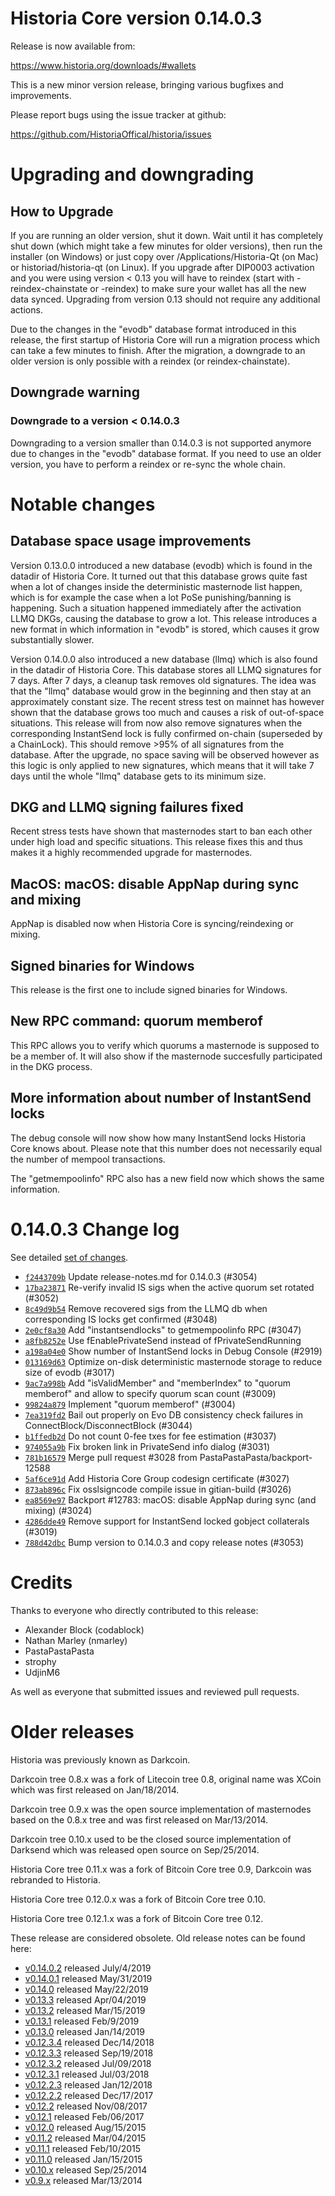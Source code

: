 Historia Core version 0.14.0.3
==========================

Release is now available from:

  <https://www.historia.org/downloads/#wallets>

This is a new minor version release, bringing various bugfixes and improvements.

Please report bugs using the issue tracker at github:

  <https://github.com/HistoriaOffical/historia/issues>


Upgrading and downgrading
=========================

How to Upgrade
--------------

If you are running an older version, shut it down. Wait until it has completely
shut down (which might take a few minutes for older versions), then run the
installer (on Windows) or just copy over /Applications/Historia-Qt (on Mac) or
historiad/historia-qt (on Linux). If you upgrade after DIP0003 activation and you were
using version < 0.13 you will have to reindex (start with -reindex-chainstate
or -reindex) to make sure your wallet has all the new data synced. Upgrading from
version 0.13 should not require any additional actions.

Due to the changes in the "evodb" database format introduced in this release, the
first startup of Historia Core will run a migration process which can take a few minutes
to finish. After the migration, a downgrade to an older version is only possible with
a reindex (or reindex-chainstate).

Downgrade warning
-----------------

### Downgrade to a version < 0.14.0.3

Downgrading to a version smaller than 0.14.0.3 is not supported anymore due to changes
in the "evodb" database format. If you need to use an older version, you have to perform
a reindex or re-sync the whole chain.

Notable changes
===============

Database space usage improvements
--------------------------------
Version 0.13.0.0 introduced a new database (evodb) which is found in the datadir of Historia Core. It turned
out that this database grows quite fast when a lot of changes inside the deterministic masternode list happen,
which is for example the case when a lot PoSe punishing/banning is happening. Such a situation happened
immediately after the activation LLMQ DKGs, causing the database to grow a lot. This release introduces
a new format in which information in "evodb" is stored, which causes it grow substantially slower.  

Version 0.14.0.0 also introduced a new database (llmq) which is also found in the datadir of Historia Core.
This database stores all LLMQ signatures for 7 days. After 7 days, a cleanup task removes old signatures.
The idea was that the "llmq" database would grow in the beginning and then stay at an approximately constant
size. The recent stress test on mainnet has however shown that the database grows too much and causes a risk
of out-of-space situations. This release will from now also remove signatures when the corresponding InstantSend
lock is fully confirmed on-chain (superseded by a ChainLock). This should remove >95% of all signatures from
the database. After the upgrade, no space saving will be observed however as this logic is only applied to new
signatures, which means that it will take 7 days until the whole "llmq" database gets to its minimum size.

DKG and LLMQ signing failures fixed
-----------------------------------
Recent stress tests have shown that masternodes start to ban each other under high load and specific situations.
This release fixes this and thus makes it a highly recommended upgrade for masternodes.

MacOS: macOS: disable AppNap during sync and mixing
---------------------------------------------------
AppNap is disabled now when Historia Core is syncing/reindexing or mixing.

Signed binaries for Windows
---------------------------
This release is the first one to include signed binaries for Windows.

New RPC command: quorum memberof <proTxHash>
--------------------------------------------
This RPC allows you to verify which quorums a masternode is supposed to be a member of. It will also show
if the masternode succesfully participated in the DKG process.

More information about number of InstantSend locks
--------------------------------------------------
The debug console will now show how many InstantSend locks Historia Core knows about. Please note that this number
does not necessarily equal the number of mempool transactions.

The "getmempoolinfo" RPC also has a new field now which shows the same information.

0.14.0.3 Change log
===================

See detailed [set of changes](https://github.com/HistoriaOffical/historia/compare/v0.14.0.2...historia:v0.14.0.3).

- [`f2443709b`](https://github.com/HistoriaOffical/historia/commit/f2443709b) Update release-notes.md for 0.14.0.3 (#3054)
- [`17ba23871`](https://github.com/HistoriaOffical/historia/commit/17ba23871) Re-verify invalid IS sigs when the active quorum set rotated (#3052)
- [`8c49d9b54`](https://github.com/HistoriaOffical/historia/commit/8c49d9b54) Remove recovered sigs from the LLMQ db when corresponding IS locks get confirmed (#3048)
- [`2e0cf8a30`](https://github.com/HistoriaOffical/historia/commit/2e0cf8a30) Add "instantsendlocks" to getmempoolinfo RPC (#3047)
- [`a8fb8252e`](https://github.com/HistoriaOffical/historia/commit/a8fb8252e) Use fEnablePrivateSend instead of fPrivateSendRunning
- [`a198a04e0`](https://github.com/HistoriaOffical/historia/commit/a198a04e0) Show number of InstantSend locks in Debug Console (#2919)
- [`013169d63`](https://github.com/HistoriaOffical/historia/commit/013169d63) Optimize on-disk deterministic masternode storage to reduce size of evodb (#3017)
- [`9ac7a998b`](https://github.com/HistoriaOffical/historia/commit/9ac7a998b) Add "isValidMember" and "memberIndex" to "quorum memberof" and allow to specify quorum scan count (#3009)
- [`99824a879`](https://github.com/HistoriaOffical/historia/commit/99824a879) Implement "quorum memberof" (#3004)
- [`7ea319fd2`](https://github.com/HistoriaOffical/historia/commit/7ea319fd2) Bail out properly on Evo DB consistency check failures in ConnectBlock/DisconnectBlock (#3044)
- [`b1ffedb2d`](https://github.com/HistoriaOffical/historia/commit/b1ffedb2d) Do not count 0-fee txes for fee estimation (#3037)
- [`974055a9b`](https://github.com/HistoriaOffical/historia/commit/974055a9b) Fix broken link in PrivateSend info dialog (#3031)
- [`781b16579`](https://github.com/HistoriaOffical/historia/commit/781b16579) Merge pull request #3028 from PastaPastaPasta/backport-12588
- [`5af6ce91d`](https://github.com/HistoriaOffical/historia/commit/5af6ce91d) Add Historia Core Group codesign certificate (#3027)
- [`873ab896c`](https://github.com/HistoriaOffical/historia/commit/873ab896c) Fix osslsigncode compile issue in gitian-build (#3026)
- [`ea8569e97`](https://github.com/HistoriaOffical/historia/commit/ea8569e97) Backport #12783: macOS: disable AppNap during sync (and mixing) (#3024)
- [`4286dde49`](https://github.com/HistoriaOffical/historia/commit/4286dde49) Remove support for InstantSend locked gobject collaterals (#3019)
- [`788d42dbc`](https://github.com/HistoriaOffical/historia/commit/788d42dbc) Bump version to 0.14.0.3 and copy release notes (#3053)

Credits
=======

Thanks to everyone who directly contributed to this release:

- Alexander Block (codablock)
- Nathan Marley (nmarley)
- PastaPastaPasta
- strophy
- UdjinM6

As well as everyone that submitted issues and reviewed pull requests.

Older releases
==============

Historia was previously known as Darkcoin.

Darkcoin tree 0.8.x was a fork of Litecoin tree 0.8, original name was XCoin
which was first released on Jan/18/2014.

Darkcoin tree 0.9.x was the open source implementation of masternodes based on
the 0.8.x tree and was first released on Mar/13/2014.

Darkcoin tree 0.10.x used to be the closed source implementation of Darksend
which was released open source on Sep/25/2014.

Historia Core tree 0.11.x was a fork of Bitcoin Core tree 0.9,
Darkcoin was rebranded to Historia.

Historia Core tree 0.12.0.x was a fork of Bitcoin Core tree 0.10.

Historia Core tree 0.12.1.x was a fork of Bitcoin Core tree 0.12.

These release are considered obsolete. Old release notes can be found here:

- [v0.14.0.2](https://github.com/HistoriaOffical/historia/blob/master/doc/release-notes/historia/release-notes-0.14.0.2.md) released July/4/2019
- [v0.14.0.1](https://github.com/HistoriaOffical/historia/blob/master/doc/release-notes/historia/release-notes-0.14.0.1.md) released May/31/2019
- [v0.14.0](https://github.com/HistoriaOffical/historia/blob/master/doc/release-notes/historia/release-notes-0.14.0.md) released May/22/2019
- [v0.13.3](https://github.com/HistoriaOffical/historia/blob/master/doc/release-notes/historia/release-notes-0.13.3.md) released Apr/04/2019
- [v0.13.2](https://github.com/HistoriaOffical/historia/blob/master/doc/release-notes/historia/release-notes-0.13.2.md) released Mar/15/2019
- [v0.13.1](https://github.com/HistoriaOffical/historia/blob/master/doc/release-notes/historia/release-notes-0.13.1.md) released Feb/9/2019
- [v0.13.0](https://github.com/HistoriaOffical/historia/blob/master/doc/release-notes/historia/release-notes-0.13.0.md) released Jan/14/2019
- [v0.12.3.4](https://github.com/HistoriaOffical/historia/blob/master/doc/release-notes/historia/release-notes-0.12.3.4.md) released Dec/14/2018
- [v0.12.3.3](https://github.com/HistoriaOffical/historia/blob/master/doc/release-notes/historia/release-notes-0.12.3.3.md) released Sep/19/2018
- [v0.12.3.2](https://github.com/HistoriaOffical/historia/blob/master/doc/release-notes/historia/release-notes-0.12.3.2.md) released Jul/09/2018
- [v0.12.3.1](https://github.com/HistoriaOffical/historia/blob/master/doc/release-notes/historia/release-notes-0.12.3.1.md) released Jul/03/2018
- [v0.12.2.3](https://github.com/HistoriaOffical/historia/blob/master/doc/release-notes/historia/release-notes-0.12.2.3.md) released Jan/12/2018
- [v0.12.2.2](https://github.com/HistoriaOffical/historia/blob/master/doc/release-notes/historia/release-notes-0.12.2.2.md) released Dec/17/2017
- [v0.12.2](https://github.com/HistoriaOffical/historia/blob/master/doc/release-notes/historia/release-notes-0.12.2.md) released Nov/08/2017
- [v0.12.1](https://github.com/HistoriaOffical/historia/blob/master/doc/release-notes/historia/release-notes-0.12.1.md) released Feb/06/2017
- [v0.12.0](https://github.com/HistoriaOffical/historia/blob/master/doc/release-notes/historia/release-notes-0.12.0.md) released Aug/15/2015
- [v0.11.2](https://github.com/HistoriaOffical/historia/blob/master/doc/release-notes/historia/release-notes-0.11.2.md) released Mar/04/2015
- [v0.11.1](https://github.com/HistoriaOffical/historia/blob/master/doc/release-notes/historia/release-notes-0.11.1.md) released Feb/10/2015
- [v0.11.0](https://github.com/HistoriaOffical/historia/blob/master/doc/release-notes/historia/release-notes-0.11.0.md) released Jan/15/2015
- [v0.10.x](https://github.com/HistoriaOffical/historia/blob/master/doc/release-notes/historia/release-notes-0.10.0.md) released Sep/25/2014
- [v0.9.x](https://github.com/HistoriaOffical/historia/blob/master/doc/release-notes/historia/release-notes-0.9.0.md) released Mar/13/2014

